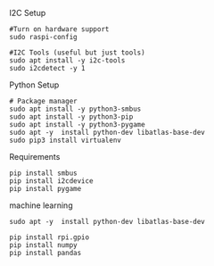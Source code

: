 I2C Setup
```
#Turn on hardware support
sudo raspi-config

#I2C Tools (useful but just tools)
sudo apt install -y i2c-tools
sudo i2cdetect -y 1
```
Python Setup
```
# Package manager
sudo apt install -y python3-smbus
sudo apt install -y python3-pip
sudo apt install -y python3-pygame
sudo apt -y  install python-dev libatlas-base-dev
sudo pip3 install virtualenv 
```

Requirements
```
pip install smbus
pip install i2cdevice
pip install pygame
```
machine learning
```
sudo apt -y  install python-dev libatlas-base-dev
```
```
pip install rpi.gpio
pip install numpy
pip install pandas
```